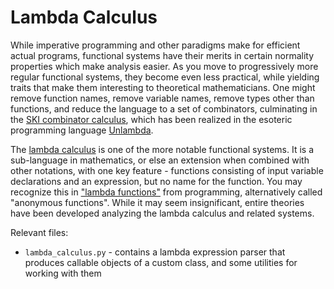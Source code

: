 # Lambda Calculus

While imperative programming and other paradigms make for efficient actual programs,
functional systems have their merits in certain normality properties which make analysis easier.
As you move to progressively more regular functional systems,
they become even less practical,
while yielding traits that make them interesting to theoretical mathematicians.
One might remove function names, remove variable names, remove types other than functions, and reduce the language to a set of combinators,
culminating in the [SKI combinator calculus](https://en.wikipedia.org/wiki/SKI_combinator_calculus),
which has been realized in the esoteric programming language
[Unlambda](https://en.wikipedia.org/wiki/Unlambda).

The [lambda calculus](https://en.wikipedia.org/wiki/Lambda_calculus) is one of the more notable functional systems.
It is a sub-language in mathematics, or else an extension when combined with other notations, with one key feature -
functions consisting of input variable declarations and an expression, but no name for the function.
You may recognize this in ["lambda functions"](https://en.wikipedia.org/wiki/Anonymous_function) from programming,
alternatively called "anonymous functions".
While it may seem insignificant, entire theories have been developed analyzing the lambda calculus and related systems.

Relevant files:

- `lambda_calculus.py` - contains a lambda expression parser that produces callable objects of a custom class, and some utilities for working with them 
